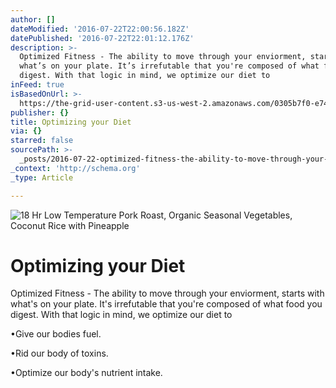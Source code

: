 ```yaml
---
author: []
dateModified: '2016-07-22T22:00:56.182Z'
datePublished: '2016-07-22T22:01:12.176Z'
description: >-
  Optimized Fitness - The ability to move through your enviorment, starts with
  what’s on your plate. It’s irrefutable that you're composed of what food you
  digest. With that logic in mind, we optimize our diet to
inFeed: true
isBasedOnUrl: >-
  https://the-grid-user-content.s3-us-west-2.amazonaws.com/0305b7f0-e745-48e2-9ec7-5ef2cb7456c3.jpg
publisher: {}
title: Optimizing your Diet
via: {}
starred: false
sourcePath: >-
  _posts/2016-07-22-optimized-fitness-the-ability-to-move-through-your-enviorm.md
_context: 'http://schema.org'
_type: Article

---
```

![18 Hr Low Temperature Pork Roast, Organic Seasonal Vegetables, Coconut Rice with Pineapple](https://imgflo.herokuapp.com/graph/vahj1ThiexotieMo/b34e8652289fe640c3163a2c8c50b9d3/croprotate.jpg?cropheight=4032&cropwidth=3024&degrees=-90&input=https://the-grid-user-content.s3-us-west-2.amazonaws.com/1f4af1c8-5656-4364-ad3e-c1f56dcb489d.jpg&x=0&y=0)

# Optimizing your Diet

Optimized Fitness - The ability to move through your enviorment, starts with what's on your plate. It's irrefutable that you're composed of what food you digest. With that logic in mind, we optimize our diet to

•Give our bodies fuel.

•Rid our body of toxins.

•Optimize our body's nutrient intake.